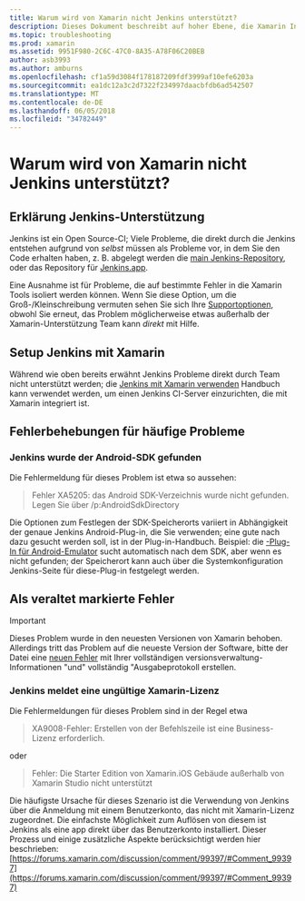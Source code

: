 ```yaml
---
title: Warum wird von Xamarin nicht Jenkins unterstützt?
description: Dieses Dokument beschreibt auf hoher Ebene, die Xamarin Interaktion mit der Jenkins CI System. Darüber hinaus werden einige allgemeine Probleme, die aufgerufen werden, bei der Arbeit mit Jenkins erläutert.
ms.topic: troubleshooting
ms.prod: xamarin
ms.assetid: 9951F980-2C6C-47C0-8A35-A78F06C20BEB
author: asb3993
ms.author: amburns
ms.openlocfilehash: cf1a59d3084f178187209fdf3999af10efe6203a
ms.sourcegitcommit: ea1dc12a3c2d7322f234997daacbfdb6ad542507
ms.translationtype: MT
ms.contentlocale: de-DE
ms.lasthandoff: 06/05/2018
ms.locfileid: "34782449"
---
```

# <a name="why-isnt-jenkins-supported-by-xamarin"></a>Warum wird von Xamarin nicht Jenkins unterstützt?

## <a name="jenkins-support-explanation"></a>Erklärung Jenkins-Unterstützung

Jenkins ist ein Open Source-CI; Viele Probleme, die direkt durch die Jenkins entstehen aufgrund von *selbst* müssen als Probleme vor, in dem Sie den Code erhalten haben, z. B. abgelegt werden die [main Jenkins-Repository](https://github.com/jenkinsci/jenkins), oder das Repository für [ Jenkins.app](https://github.com/stisti/jenkins-app).

Eine Ausnahme ist für Probleme, die auf bestimmte Fehler in die Xamarin Tools isoliert werden können. Wenn Sie diese Option, um die Groß-/Kleinschreibung vermuten sehen Sie sich Ihre [Supportoptionen](~/cross-platform/troubleshooting/support-options.md), obwohl Sie erneut, das Problem möglicherweise etwas außerhalb der Xamarin-Unterstützung Team kann *direkt* mit Hilfe.

## <a name="setup-jenkins-with-xamarin"></a>Setup Jenkins mit Xamarin

Während wie oben bereits erwähnt Jenkins Probleme direkt durch Team nicht unterstützt werden; die [Jenkins mit Xamarin verwenden](~/tools/ci/jenkins-walkthrough.md) Handbuch kann verwendet werden, um einen Jenkins CI-Server einzurichten, die mit Xamarin integriert ist. 

## <a name="fixes-for-common-issues"></a>Fehlerbehebungen für häufige Probleme

### <a name="jenkins-is-unable-to-find-the-android-sdk"></a>Jenkins wurde der Android-SDK gefunden

Die Fehlermeldung für dieses Problem ist etwa so aussehen:

> Fehler XA5205: das Android SDK-Verzeichnis wurde nicht gefunden. Legen Sie über /p:AndroidSdkDirectory

Die Optionen zum Festlegen der SDK-Speicherorts variiert in Abhängigkeit der genaue Jenkins Android-Plug-in, die Sie verwenden; eine gute nach dazu gesucht werden soll, ist in der Plug-in-Handbuch. Beispiel: die [-Plug-In für Android-Emulator](https://wiki.jenkins-ci.org/display/JENKINS/Android+Emulator+Plugin#AndroidEmulatorPlugin-Systemconfiguration) sucht automatisch nach dem SDK, aber wenn es nicht gefunden; der Speicherort kann auch über die Systemkonfiguration Jenkins-Seite für diese-Plug-in festgelegt werden. 


## <a name="deprecated-errors"></a>Als veraltet markierte Fehler

> [!IMPORTANT]
> Dieses Problem wurde in den neuesten Versionen von Xamarin behoben. Allerdings tritt das Problem auf die neueste Version der Software, bitte der Datei eine [neuen Fehler](~/cross-platform/troubleshooting/questions/howto-file-bug.md) mit Ihrer vollständigen versionsverwaltung-Informationen "und" vollständig "Ausgabeprotokoll erstellen.



### <a name="jenkins-reports-an-invalid-xamarin-license"></a>Jenkins meldet eine ungültige Xamarin-Lizenz
Die Fehlermeldungen für dieses Problem sind in der Regel etwa

> XA9008-Fehler: Erstellen von der Befehlszeile ist eine Business-Lizenz erforderlich.

oder

> Fehler: Die Starter Edition von Xamarin.iOS Gebäude außerhalb von Xamarin Studio nicht unterstützt 

Die häufigste Ursache für dieses Szenario ist die Verwendung von Jenkins über die Anmeldung mit einem Benutzerkonto, das nicht mit Xamarin-Lizenz zugeordnet. Die einfachste Möglichkeit zum Auflösen von diesem ist Jenkins als eine app direkt über das Benutzerkonto installiert. Dieser Prozess und einige zusätzliche Aspekte berücksichtigt werden hier beschrieben: [https://forums.xamarin.com/discussion/comment/99397/#Comment_99397](https://forums.xamarin.com/discussion/comment/99397/#Comment_99397)
